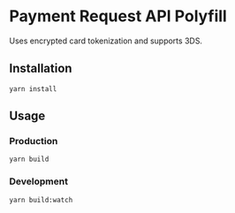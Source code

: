 # Payment Request API Polyfill

Uses encrypted card tokenization and supports 3DS.

## Installation

`yarn install`

## Usage

### Production

`yarn build`

### Development

`yarn build:watch`

